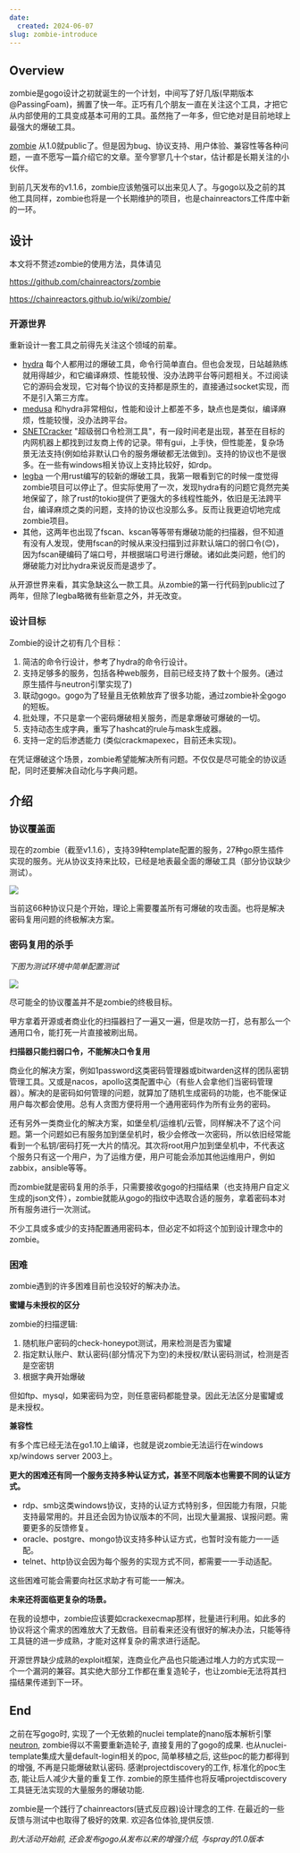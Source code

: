 ```yaml
---
date:
  created: 2024-06-07
slug: zombie-introduce
---
```


## Overview

zombie是gogo设计之初就诞生的一个计划，中间写了好几版(早期版本@PassingFoam)，搁置了快一年。正巧有几个朋友一直在关注这个工具，才把它从内部使用的工具变成基本可用的工具。虽然拖了一年多，但它绝对是目前地球上最强大的爆破工具。

[zombie](https://github.com/chainreactors/zombie) 从1.0就public了。但是因为bug、协议支持、用户体验、兼容性等各种问题，一直不愿写一篇介绍它的文章。至今寥寥几十个star，估计都是长期关注的小伙伴。

到前几天发布的v1.1.6，zombie应该勉强可以出来见人了。与gogo以及之前的其他工具同样，zombie也将是一个长期维护的项目，也是chainreactors工件库中新的一环。

<!-- more -->

## 设计

本文将不赘述zombie的使用方法，具体请见

https://github.com/chainreactors/zombie

https://chainreactors.github.io/wiki/zombie/

### 开源世界

重新设计一套工具之前得先关注这个领域的前辈。

- [hydra](https://github.com/vanhauser-thc/thc-hydra) 每个人都用过的爆破工具，命令行简单直白。但也会发现，日站越熟练就用得越少，和它编译麻烦、性能较慢、没办法跨平台等问题相关。不过阅读它的源码会发现，它对每个协议的支持都是原生的，直接通过socket实现，而不是引入第三方库。
- [medusa](https://github.com/jmk-foofus/medusa) 和hydra非常相似，性能和设计上都差不多，缺点也是类似，编译麻烦，性能较慢，没办法跨平台。
- [SNETCracker](https://github.com/shack2/) "超级弱口令检测工具"，有一段时间老是出现，甚至在目标的内网机器上都找到过友商上传的记录。带有gui，上手快，但性能差，复杂场景无法支持(例如给非默认口令的服务爆破都无法做到)。支持的协议也不是很多。在一些有windows相关协议上支持比较好，如rdp。
- [legba](https://github.com/evilsocket/legba) 一个用rust编写的较新的爆破工具，我第一眼看到它的时候一度觉得zombie项目可以停止了。但实际使用了一次，发现hydra有的问题它竟然完美地保留了，除了rust的tokio提供了更强大的多线程性能外，依旧是无法跨平台，编译麻烦之类的问题，支持的协议也没那么多。反而让我更迫切地完成zombie项目。
- 其他，这两年也出现了fscan、kscan等等带有爆破功能的扫描器，但不知道有没有人发现，使用fscan的时候从来没扫描到过非默认端口的弱口令(😊)，因为fscan硬编码了端口号，并根据端口号进行爆破。诸如此类问题，他们的爆破能力对比hydra来说反而是退步了。

从开源世界来看，其实急缺这么一款工具。从zombie的第一行代码到public过了两年，但除了legba略微有些新意之外，并无改变。

### 设计目标

Zombie的设计之初有几个目标：

1. 简洁的命令行设计，参考了hydra的命令行设计。
2. 支持足够多的服务，包括各种web服务，目前已经支持了数十个服务。(通过原生插件与neutron引擎实现了)
3. 联动gogo。gogo为了轻量且无依赖放弃了很多功能，通过zombie补全gogo的短板。
4. 批处理，不只是拿一个密码爆破相关服务，而是拿爆破可爆破的一切。
5. 支持动态生成字典，重写了hashcat的rule与mask生成器。
6. 支持一定的后渗透能力 (类似crackmapexec，目前还未实现)。

在凭证爆破这个场景，zombie希望能解决所有问题。不仅仅是尽可能全的协议适配，同时还要解决自动化与字典问题。

## 介绍

### 协议覆盖面

现在的zombie（截至v1.1.6），支持39种template配置的服务，27种go原生插件实现的服务。光从协议支持来比较，已经是地表最全面的爆破工具（部分协议缺少测试）。

![](assets/qT1avGn09PQHQX0dJRq8kDO1.webp)

当前这66种协议只是个开始，理论上需要覆盖所有可爆破的攻击面。也将是解决密码复用问题的终极解决方案。

### 密码复用的杀手

*下图为测试环境中简单配置测试*

![](assets/image-20240607162502021.png)



尽可能全的协议覆盖并不是zombie的终极目标。

甲方拿着开源或者商业化的扫描器扫了一遍又一遍，但是攻防一打，总有那么一个通用口令，能打死一片直接被刷出局。

**扫描器只能扫弱口令，不能解决口令复用**

商业化的解决方案，例如1password这类密码管理器或bitwarden这样的团队密钥管理工具。又或是nacos，apollo这类配置中心（有些人会拿他们当密码管理器）。解决的是密码如何管理的问题，就算加了随机生成密码的功能，也不能保证用户每次都会使用。总有人贪图方便将用一个通用密码作为所有业务的密码。

还有另外一类商业化的解决方案，如堡垒机/运维机/云管，同样解决不了这个问题。第一个问题如已有服务加到堡垒机时，极少会修改一次密码，所以依旧经常能看到一个私钥/密码打死一大片的情况。其次将root用户加到堡垒机中，不代表这个服务只有这一个用户，为了运维方便，用户可能会添加其他运维用户，例如zabbix，ansible等等。

而zombie就是密码复用的杀手，只需要接收gogo的扫描结果（也支持用户自定义生成的json文件），zombie就能从gogo的指纹中选取合适的服务，拿着密码本对所有服务进行一次测试。

不少工具或多或少的支持配置通用密码本，但必定不如将这个加到设计理念中的zombie。

### 困难

zombie遇到的许多困难目前也没较好的解决办法。

**蜜罐与未授权的区分**

zombie的扫描逻辑:

1. 随机账户密码的check-honeypot测试，用来检测是否为蜜罐
2. 指定默认账户、默认密码(部分情况下为空)的未授权/默认密码测试，检测是否是空密钥
3. 根据字典开始爆破

但如ftp、mysql，如果密码为空，则任意密码都能登录。因此无法区分是蜜罐或是未授权。

**兼容性**

有多个库已经无法在go1.10上编译，也就是说zombie无法运行在windows xp/windows server 2003上。

**更大的困难还有同一个服务支持多种认证方式，甚至不同版本也需要不同的认证方式。**

- rdp、smb这类windows协议，支持的认证方式特别多，但因能力有限，只能支持最常用的。并且还会因为协议版本的不同，出现大量漏报、误报问题。需要更多的反馈修复。
- oracle、postgre、mongo协议支持多种认证方式，也暂时没有能力一一适配。
- telnet、http协议会因为每个服务的实现方式不同，都需要一一手动适配。

这些困难可能会需要向社区求助才有可能一一解决。

**未来还将面临更复杂的场景。**

在我的设想中，zombie应该要如crackexecmap那样，批量进行利用。如此多的协议将这个需求的困难放大了无数倍。目前看来还没有很好的解决办法，只能等待工具链的进一步成熟，才能对这样复杂的需求进行适配。

开源世界缺少成熟的exploit框架，连商业化产品也只能通过堆人力的方式实现一个一个漏洞的兼容。其实绝大部分工作都在重复造轮子，也让zombie无法将其扫描结果传递到下一环。

## End

之前在写gogo时, 实现了一个无依赖的nuclei template的nano版本解析引擎[neutron](https://github.com/chainreactors/neutron), zombie得以不需要重新造轮子, 直接复用的了gogo的成果. 也从nuclei-template集成大量default-login相关的poc, 简单移植之后, 这些poc的能力都得到的增强, 不再是只能爆破默认密码.  感谢projectdiscovery的工作, 标准化的poc生态, 能让后人减少大量的重复工作.  zombie的原生插件也将反哺projectdiscovery工具链无法实现的大量服务的爆破功能.



zombie是一个践行了chainreactors(链式反应器)设计理念的工件. 在最近的一些反馈与测试中也取得了极好的效果.  欢迎各位体验,提供反馈.



*到大活动开始前, 还会发布gogo从发布以来的增强介绍, 与spray的1.0版本*
